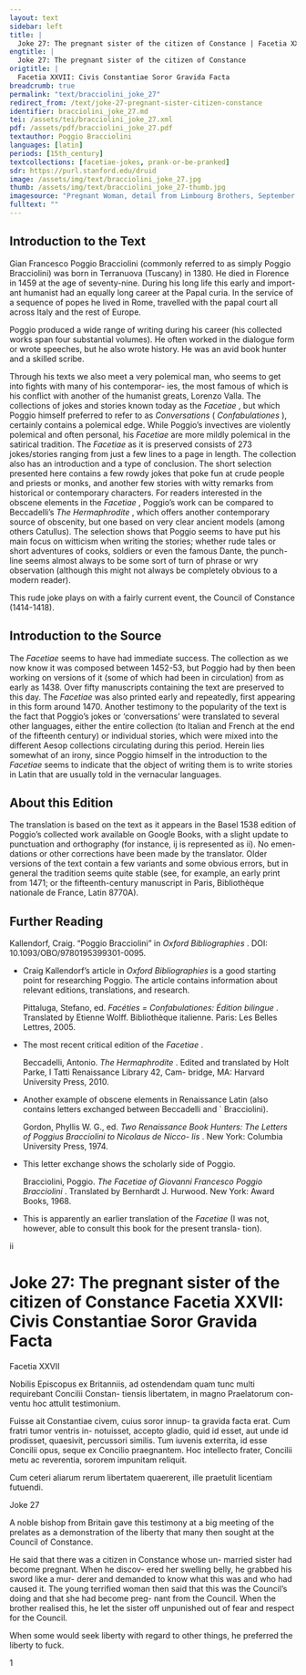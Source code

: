 ```yaml
---
layout: text
sidebar: left
title: |
  Joke 27: The pregnant sister of the citizen of Constance | Facetia XXVII: Civis Constantiae Soror Gravida Facta
engtitle: |
  Joke 27: The pregnant sister of the citizen of Constance
origtitle: |
  Facetia XXVII: Civis Constantiae Soror Gravida Facta
breadcrumb: true
permalink: "text/bracciolini_joke_27"
redirect_from: /text/joke-27-pregnant-sister-citizen-constance
identifier: bracciolini_joke_27.md
tei: /assets/tei/bracciolini_joke_27.xml
pdf: /assets/pdf/bracciolini_joke_27.pdf
textauthor: Poggio Bracciolini
languages: [latin]
periods: [15th_century]
textcollections: [facetiae-jokes, prank-or-be-pranked]
sdr: https://purl.stanford.edu/druid 
image: /assets/img/text/bracciolini_joke_27.jpg
thumb: /assets/img/text/bracciolini_joke_27-thumb.jpg
imagesource: "Pregnant Woman, detail from Limbourg Brothers, September from Les Très Riches Heures du duc de Berry, Chantilly, Musée Condé Ms.65, f.9v"
fulltext: ""
---
```




<h2>Introduction to the Text</h2>
<p>Gian Francesco Poggio Bracciolini (commonly referred to as simply Poggio Bracciolini) was born in Terranuova (Tuscany) in 1380. He died in Florence in 1459 at the age of seventy-nine. During his long life this early and import- ant humanist had an equally long career at the Papal curia. In the service of a sequence of popes he lived in Rome, travelled with the papal court all across Italy and the rest of Europe.</p>

<p>Poggio produced a wide range of writing during his career (his collected works span four substantial volumes). He often worked in the dialogue form or wrote speeches, but he also wrote history. He was an avid book hunter and a skilled scribe.</p>

<p>Through his texts we also meet a very polemical man, who seems to get into fights with many of his contemporar- ies, the most famous of which is his conflict with another of the humanist greats, Lorenzo Valla. The collections of jokes and stories known today as the <i> Facetiae</i> , but which Poggio himself preferred to refer to as <i> Conversations </i> (<i> Confabulationes</i> ), certainly contains a polemical edge. While Poggio’s invectives are violently polemical and often personal, his <i> Facetiae </i> are more mildly polemical in the satirical tradition. The <i> Facetiae </i> as it is preserved consists of 273 jokes/stories ranging from just a few lines to a page in length. The collection also has an introduction and a type of conclusion. The short selection presented here contains a few rowdy jokes that poke fun at crude people and priests or monks, and another few stories with witty remarks from historical or contemporary characters. For readers interested in the obscene elements in the <i> Facetiae</i> , Poggio’s work can be compared to Beccadelli’s <i> The Hermaphrodite</i> , which offers another contemporary source of obscenity, but one based on very clear ancient models (among others Catullus). The selection shows that Poggio seems to have put his main focus on witticism when writing the stories; whether rude tales or short adventures of cooks, soldiers or even the famous Dante, the punch- line seems almost always to be some sort of turn of phrase or wry observation (although this might not always be completely obvious to a modern reader).</p>

<p>This rude joke plays on with a fairly current event, the Council of Constance (1414-1418).</p>

<h2>Introduction to the Source</h2>
<p>The <i> Facetiae </i> seems to have had immediate success. The collection as we now know it was composed between 1452-53, but Poggio had by then been working on versions of it (some of which had been in circulation) from as early as 1438. Over fifty manuscripts containing the text are preserved to this day. The <i> Facetiae </i> was also printed early and repeatedly, first appearing in this form around 1470. Another testimony to the popularity of the text is the fact that Poggio’s jokes or ‘conversations’ were translated to several other languages, either the entire collection (to Italian and French at the end of the fifteenth century) or individual stories, which were mixed into the different Aesop collections circulating during this period. Herein lies somewhat of an irony, since Poggio himself in the introduction to the <i> Facetiae </i> seems to indicate that the object of writing them is to write stories in Latin that are usually told in the vernacular languages.</p>

<h2>About this Edition</h2>
<p>The translation is based on the text as it appears in the Basel 1538 edition of Poggio’s collected work available on Google Books, with a slight update to punctuation and orthography (for instance, ij is represented as ii). No emen- dations or other corrections have been made by the translator. Older versions of the text contain a few variants and some obvious errors, but in general the tradition seems quite stable (see, for example, an early print from 1471; or the fifteenth-century manuscript in Paris, Bibliothèque nationale de France, Latin 8770A).</p>

<h2>Further Reading</h2>
<p>Kallendorf, Craig. “Poggio Bracciolini” in <i> Oxford Bibliographies</i> . DOI: 10.1093/OBO/9780195399301-0095.</p>
<ul id="l1">
<li data-list-text="•">
<p>Craig Kallendorf’s article in <em>Oxford Bibliographies</em> is a good starting point for researching Poggio. The article contains information about relevant editions, translations, and research.</p>
<p>Pittaluga, Stefano, ed. <i> Facéties = Confabulationes: Édition bilingue</i> . Translated by Etienne Wolff. Bibliothèque italienne. Paris: Les Belles Lettres, 2005.</p>
</li>
<li data-list-text="•">
<p>The most recent critical edition of the <em>Facetiae</em> .</p>
<p>Beccadelli, Antonio. <i> The Hermaphrodite</i> . Edited and translated by Holt Parke, I Tatti Renaissance Library 42, Cam- bridge, MA: Harvard University Press, 2010.</p>
</li>
<li data-list-text="•">
<p>Another example of obscene elements in Renaissance Latin (also contains letters exchanged between Beccadelli and ` Bracciolini).</p>
<p>Gordon, Phyllis W. G., ed. <i> Two Renaissance Book Hunters: The Letters of Poggius Bracciolini to Nicolaus de Nicco- lis</i> . New York: Columbia University Press, 1974.</p>
</li>
<li data-list-text="•">
<p>This letter exchange shows the scholarly side of Poggio.</p>
<p>Bracciolini, Poggio. <i> The Facetiae of Giovanni Francesco Poggio Bracciolini</i> . Translated by Bernhardt J. Hurwood. New York: Award Books, 1968.</p>
</li>
<li data-list-text="•">
<p>This is apparently an earlier translation of the <em>Facetiae</em> (I was not, however, able to consult this book for the present transla- tion).</p>
</li>
</ul>

<p>ii</p>
<h1>Joke 27: The pregnant sister of the citizen of Constance Facetia XXVII: Civis Constantiae Soror Gravida Facta</h1>

<p>Facetia XXVII</p>

<p>Nobilis Episcopus ex Britanniis, ad ostendendam quam tunc multi requirebant Concilii Constan- tiensis libertatem, in magno Praelatorum con- ventu hoc attulit testimonium.</p>

<p>Fuisse ait Constantiae civem, cuius soror innup- ta gravida facta erat. Cum fratri tumor ventris in- notuisset, accepto gladio, quid id esset, aut unde id prodisset, quaesivit, percussori similis. Tum iuvenis exterrita, id esse Concilii opus, seque ex Concilio praegnantem. Hoc intellecto frater, Concilii metu ac reverentia, sororem impunitam reliquit.</p>

<p>Cum ceteri aliarum rerum libertatem quaererent, ille praetulit licentiam futuendi.</p>
<p>Joke 27</p>

<p>A noble bishop from Britain gave this testimony at a big meeting of the prelates as a demonstration of the liberty that many then sought at the Council of Constance.</p>

<p>He said that there was a citizen in Constance whose un- married sister had become pregnant. When he discov- ered her swelling belly, he grabbed his sword like a mur- derer and demanded to know what this was and who had caused it. The young terrified woman then said that this was the Council’s doing and that she had become preg- nant from the Council. When the brother realised this, he let the sister off unpunished out of fear and respect for the Council.</p>

<p>When some would seek liberty with regard to other things, he preferred the liberty to fuck.</p>

<p>1</p>
